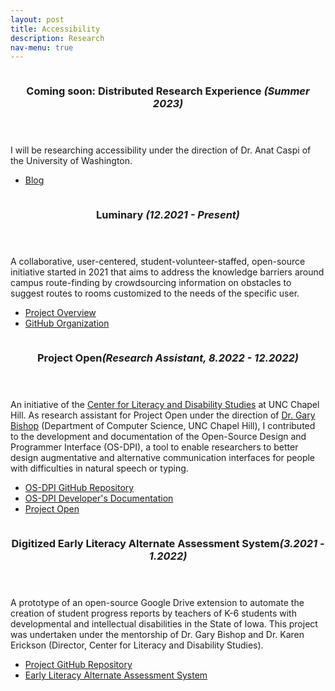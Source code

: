 ```yaml
---
layout: post
title: Accessibility
description: Research
nav-menu: true
---
```


<!-- Main -->
<div id="main">

<!-- One -->
<section id="one" class="spotlights">
	<section>
		<a href="generic.html" class="image">
			<img src="{% link assets/images/pic08.jpg %}" alt="" data-position="center center" />
		</a>
		<div class="content">
			<div class="inner">
				<header class="major">
					<h3>Coming soon: Distributed Research Experience <i>(Summer 2023)</i></h3>
				</header>
				<p>I will be researching accessibility under the direction of Dr. Anat Caspi of the University of Washington.</p>
				<ul class="actions">
					<li><a href="https://christineiym.github.io/dreu-site/" class="button">Blog</a></li>
				</ul>
			</div>
		</div>
	</section>
	<section>
		<a href="generic.html" class="image">
			<img src="{% link assets/images/pic09.jpg %}" alt="" data-position="top center" />
		</a>
		<div class="content">
			<div class="inner">
				<header class="major">
					<h3>Luminary <i>(12.2021 - Present)</i></h3>
				</header>
				<p> A collaborative, user-centered, student-volunteer-staffed, open-source initiative started in 2021 that aims to address the knowledge barriers around campus route-finding by crowdsourcing information on obstacles to suggest routes to rooms customized to the needs of the specific user.</p>
				<ul class="actions">
                    <li><a href="https://docs.google.com/presentation/d/1D7z0PFlWrLBKqIl4NDVLWi8eKbG7dHSm/edit?usp=sharing&ouid=105001790425137081021&rtpof=true&sd=true" class="button">Project Overview</a></li>
					<li><a href="https://github.com/polaris-maps" class="button">GitHub Organization</a></li>
				</ul>
			</div>
		</div>
	</section>
	<section>
		<a href="generic.html" class="image">
			<img src="{% link assets/images/pic10.jpg %}" alt="" data-position="25% 25%" />
		</a>
		<div class="content">
			<div class="inner">
				<header class="major">
					<h3>Project Open<i>(Research Assistant, 8.2022 - 12.2022)</i></h3>
				</header>
                <p>An initiative of the <a href="https://www.med.unc.edu/healthsciences/clds">Center for Literacy and Disability Studies</a> at UNC Chapel Hill. As research assistant for Project Open under the direction of <a href="https://www.cs.unc.edu/~gb/">Dr. Gary Bishop</a> (Department of Computer Science, UNC Chapel Hill), I contributed to the development and documentation of the Open-Source Design and Programmer Interface (OS-DPI), a tool to enable researchers to better design augmentative and alternative communication interfaces for people with difficulties in natural speech or typing.</p>
				<ul class="actions">
					<li><a href="https://github.com/gbishop/OS-DPI" class="button">OS-DPI GitHub Repository</a></li>
                    <li><a href="https://github.com/christineiym/OS-DPI/wiki/OS-DPI-Developer-Documentation" class="button">OS-DPI Developer's Documentation</a></li>
                    <li><a href="https://project-openaac.com/" class="button">Project Open</a></li>
				</ul>
			</div>
		</div>
	</section>
    <section>
		<a href="generic.html" class="image">
			<img src="{% link assets/images/pic11.jpg %}" alt="" data-position="25% 25%" />
		</a>
		<div class="content">
			<div class="inner">
				<header class="major">
					<h3>Digitized Early Literacy Alternate Assessment System<i>(3.2021 - 1.2022)</i></h3>
				</header>
				<p>A prototype of an open-source Google Drive extension to automate the creation of student progress reports by teachers of K-6 students with developmental and intellectual disabilities in the State of Iowa. This project was undertaken under the mentorship of Dr. Gary Bishop and Dr. Karen Erickson (Director, Center for Literacy and Disability Studies).</p>
				<ul class="actions">
					<li><a href="https://github.com/christineiym/digitizing-elaa" class="button">Project GitHub Repository</a></li>
                    <li><a href="https://educateiowa.gov/sites/default/files/documents/Dynamic%20Learning%20Maps%20%28DLM%29%20Aligned%20K-6%20Early%20Literacy%20Alternate%20Assessment%20Iowa%20Manual.pdf">Early Literacy Alternate Assessment System</a></li>
				</ul>
			</div>
		</div>
	</section>
</section>

</div>
